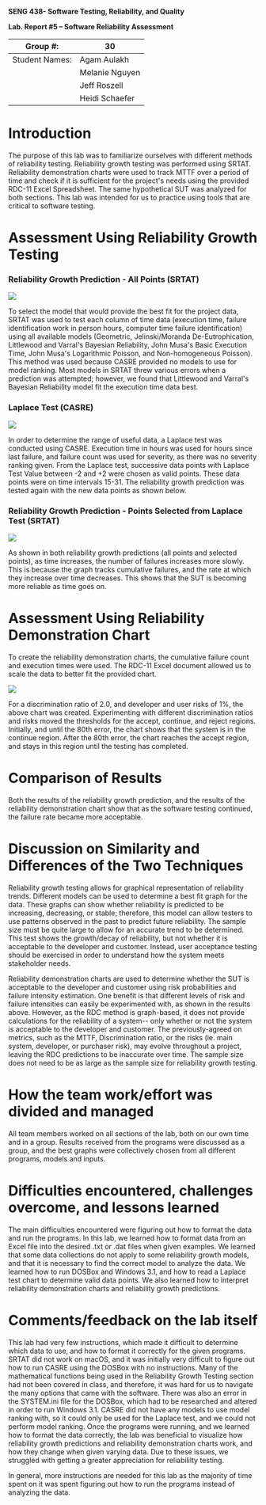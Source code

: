 **SENG 438- Software Testing, Reliability, and Quality**

**Lab. Report \#5 – Software Reliability Assessment**

| Group \#:       | 30  |
|-----------------|---|
| Student Names:  | Agam Aulakh  |
|                 | Melanie Nguyen  |
|                 | Jeff Roszell  |
|                 | Heidi Schaefer  |

# Introduction
The purpose of this lab was to familiarize ourselves with different methods of reliability testing. Reliability growth testing was performed using SRTAT. Reliability demonstration charts were used to track MTTF over a period of time and check if it is sufficient for the project's needs using the provided RDC-11 Excel Spreadsheet. The same hypothetical SUT was analyzed for both sections. This lab was intended for us to practice using tools that are critical to software testing.

# 

# Assessment Using Reliability Growth Testing 
### Reliability Growth Prediction - All Points (SRTAT)
![](media/reliability-growth-all-points.png)

To select the model that would provide the best fit for the project data, SRTAT was used to test each column of time data (execution time, failure identification work in person hours, computer time failure identification) using all available models (Geometric, Jelinski/Moranda De-Eutrophication, Littlewood and Varral's Bayesian Reliability, John Musa's Basic Execution Time, John Musa's Logarithmic Poisson, and Non-homogeneous Poisson). This method was used because CASRE provided no models to use for model ranking. Most models in SRTAT threw various errors when a prediction was attempted; however, we found that Littlewood and Varral's Bayesian Reliability model fit the execution time data best.

### Laplace Test (CASRE)
![](media/rdc-laplace-casre.png)

In order to determine the range of useful data, a Laplace test was conducted using CASRE. Execution time in hours was used for hours since last failure, and failure count was used for severity, as there was no severity ranking given. From the Laplace test, successive data points with Laplace Test Value between -2 and +2 were chosen as valid points. These data points were on time intervals 15-31. The reliability growth prediction was tested again with the new data points as shown below.

### Reliability Growth Prediction - Points Selected from Laplace Test (SRTAT)
![](media/reliability-growth-selected-points.png)

As shown in both reliability growth predictions (all points and selected points), as time increases, the number of failures increases more slowly. This is because the graph tracks cumulative failures, and the rate at which they increase over time decreases. This shows that the SUT is becoming more reliable as time goes on.

# Assessment Using Reliability Demonstration Chart 
To create the reliability demonstration charts, the cumulative failure count and execution times were used. The RDC-11 Excel document allowed us to scale the data to better fit the provided chart.

![](media/rdc.png)

For a discrimination ratio of 2.0, and developer and user risks of 1%, the above chart was created. Experimenting with different discrimination ratios and risks moved the thresholds for the accept, continue, and reject regions. Initially, and until the 80th error, the chart shows that the system is in the continue region. After the 80th error, the chart reaches the accept region, and stays in this region until the testing has completed.

# 

# Comparison of Results
Both the results of the reliability growth prediction, and the results of the reliability demonstration chart show that as the software testing continued, the failure rate became more acceptable. 

# Discussion on Similarity and Differences of the Two Techniques
Reliability growth testing allows for graphical representation of reliability trends. Different models can be used to determine a best fit graph for the data. These graphs can show whether reliability is predicted to be increasing, decreasing, or stable; therefore, this model can allow testers to use patterns observed in the past to predict future reliability. The sample size must be quite large to allow for an accurate trend to be determined. This test shows the growth/decay of reliability, but not whether it is acceptable to the developer and customer. Instead, user acceptance testing should be exercised in order to understand how the system meets stakeholder needs.

Reliability demonstration charts are used to determine whether the SUT is acceptable to the developer and customer using risk probabilities and failure intensity estimation. One benefit is that different levels of risk and failure intensities can easily be experimented with, as shown in the results above. However, as the RDC method is graph-based, it does not provide calculations for the reliability of a system-- only whether or not the system is acceptable to the developer and customer. The previously-agreed on metrics, such as the MTTF, Discrimination ratio, or the risks (ie. main system, developer, or purchaser risk), may evolve throughout a project, leaving the RDC predictions to be inaccurate over time. The sample size does not need to be as large as the sample size for reliability growth testing.


# How the team work/effort was divided and managed
All team members worked on all sections of the lab, both on our own time and in a group. Results received from the programs were discussed as a group, and the best graphs were collectively chosen from all different programs, models and inputs.

# Difficulties encountered, challenges overcome, and lessons learned
The main difficulties encountered were figuring out how to format the data and run the programs. In this lab, we learned how to format data from an Excel file into the desired .txt or .dat files when given examples. We learned that some data collections do not apply to some reliability growth models, and that it is necessary to find the correct model to analyze the data. We learned how to run DOSBox and Windows 3.1, and how to read a Laplace test chart to determine valid data points. We also learned how to interpret reliability demonstration charts and reliability growth predictions.

# Comments/feedback on the lab itself
This lab had very few instructions, which made it difficult to determine which data to use, and how to format it correctly for the given programs. SRTAT did not work on macOS, and it was initially very difficult to figure out how to run CASRE using the DOSBox with no instructions. Many of the mathematical functions being used in the Reliability Growth Testing section had not been covered in class, and therefore, it was hard for us to navigate the many options that came with the software. There was also an error in the SYSTEM.ini file for the DOSBox, which had to be researched and altered in order to run Windows 3.1. CASRE did not have any models to use model ranking with, so it could only be used for the Laplace test, and we could not perform model ranking. Once the programs were running, and we learned how to format the data correctly, the lab was beneficial to visualize how reliability growth predictions and reliability demonstration charts work, and how they change when given varying data. Due to these issues, we struggled with getting a greater appreciation for reliabililty testing.

In general, more instructions are needed for this lab as the majority of time spent on it was spent figuring out how to run the programs instead of analyzing the data.

